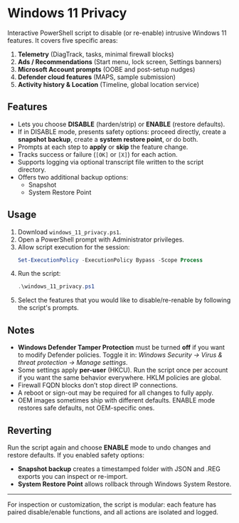 # Windows 11 Privacy

Interactive PowerShell script to disable (or re-enable) intrusive Windows 11 features. It covers five specific areas:

1. **Telemetry** (DiagTrack, tasks, minimal firewall blocks)
2. **Ads / Recommendations** (Start menu, lock screen, Settings banners)
3. **Microsoft Account prompts** (OOBE and post-setup nudges)
4. **Defender cloud features** (MAPS, sample submission)
5. **Activity history & Location** (Timeline, global location service)

## Features
- Lets you choose **DISABLE** (harden/strip) or **ENABLE** (restore defaults).
- If in DISABLE mode, presents safety options: proceed directly, create a **snapshot backup**, create a **system restore point**, or do both.
- Prompts at each step to **apply** or **skip** the feature change.
- Tracks success or failure (`[OK]` or `[X]`) for each action.
- Supports logging via optional transcript file written to the script directory.
- Offers two additional backup options:
  - Snapshot
  - System Restore Point

## Usage
1. Download `windows_11_privacy.ps1`.
2. Open a PowerShell prompt with Administrator privileges.
3. Allow script execution for the session:
   ```powershell
   Set-ExecutionPolicy -ExecutionPolicy Bypass -Scope Process
   ```
4. Run the script:
   ```powershell
   .\windows_11_privacy.ps1
   ```
5. Select the features that you would like to disable/re-renable by following the script's prompts.
   
## Notes

- **Windows Defender Tamper Protection** must be turned **off** if you want to modify Defender policies. Toggle it in: *Windows Security → Virus & threat protection → Manage settings*.
- Some settings apply **per-user** (HKCU). Run the script once per account if you want the same behavior everywhere. HKLM policies are global.
- Firewall FQDN blocks don’t stop direct IP connections.
- A reboot or sign-out may be required for all changes to fully apply.
- OEM images sometimes ship with different defaults. ENABLE mode restores safe defaults, not OEM-specific ones.

## Reverting

Run the script again and choose **ENABLE** mode to undo changes and restore defaults. If you enabled safety options:
- **Snapshot backup** creates a timestamped folder with JSON and .REG exports you can inspect or re-import.
- **System Restore Point** allows rollback through Windows System Restore.

---
For inspection or customization, the script is modular: each feature has paired disable/enable functions, and all actions are isolated and logged.
